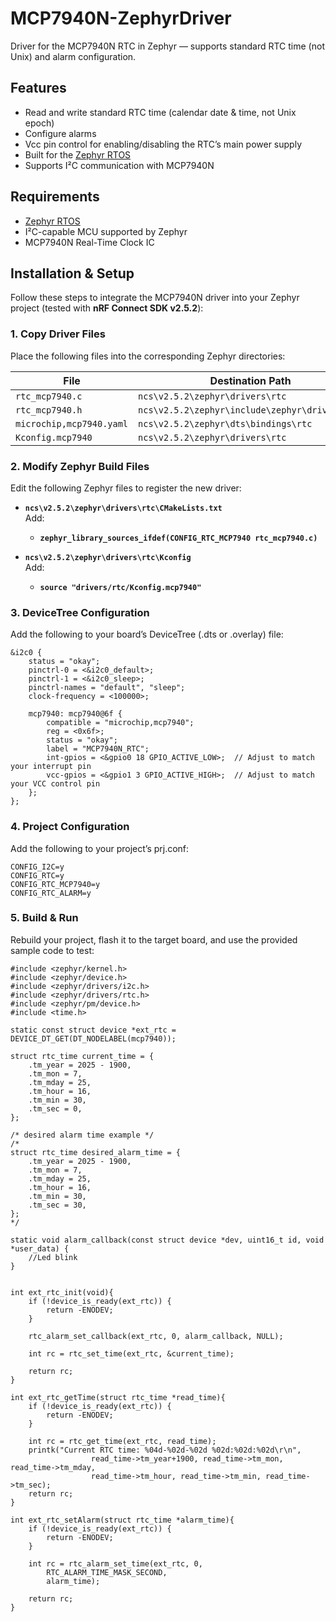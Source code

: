 # MCP7940N-ZephyrDriver
Driver for the MCP7940N RTC in Zephyr — supports standard RTC time (not Unix) and alarm configuration.

## Features
- Read and write standard RTC time (calendar date & time, not Unix epoch)
- Configure alarms
- Vcc pin control for enabling/disabling the RTC’s main power supply
- Built for the [Zephyr RTOS](https://zephyrproject.org/)
- Supports I²C communication with MCP7940N

## Requirements
- [Zephyr RTOS](https://docs.zephyrproject.org/)
- I²C-capable MCU supported by Zephyr
- MCP7940N Real-Time Clock IC

## Installation & Setup

Follow these steps to integrate the MCP7940N driver into your Zephyr project (tested with **nRF Connect SDK v2.5.2**):

### 1. Copy Driver Files
Place the following files into the corresponding Zephyr directories:

| File | Destination Path |
|------|------------------|
| `rtc_mcp7940.c` | `ncs\v2.5.2\zephyr\drivers\rtc` |
| `rtc_mcp7940.h` | `ncs\v2.5.2\zephyr\include\zephyr\drivers\rtc` |
| `microchip,mcp7940.yaml` | `ncs\v2.5.2\zephyr\dts\bindings\rtc` |
| `Kconfig.mcp7940` | `ncs\v2.5.2\zephyr\drivers\rtc` |

### 2. Modify Zephyr Build Files
Edit the following Zephyr files to register the new driver:

- **`ncs\v2.5.2\zephyr\drivers\rtc\CMakeLists.txt`**  
  Add:
  - **`zephyr_library_sources_ifdef(CONFIG_RTC_MCP7940 rtc_mcp7940.c)`**

- **`ncs\v2.5.2\zephyr\drivers\rtc\Kconfig`**  
  Add:
  - **`source "drivers/rtc/Kconfig.mcp7940"`**

### 3. DeviceTree Configuration
Add the following to your board’s DeviceTree (.dts or .overlay) file:

    &i2c0 {
        status = "okay";
        pinctrl-0 = <&i2c0_default>;
        pinctrl-1 = <&i2c0_sleep>;
        pinctrl-names = "default", "sleep";
        clock-frequency = <100000>;
    
        mcp7940: mcp7940@6f {
            compatible = "microchip,mcp7940";
            reg = <0x6f>;
            status = "okay";
            label = "MCP7940N_RTC";
            int-gpios = <&gpio0 18 GPIO_ACTIVE_LOW>;  // Adjust to match your interrupt pin
            vcc-gpios = <&gpio1 3 GPIO_ACTIVE_HIGH>;  // Adjust to match your VCC control pin
        };
    };

### 4. Project Configuration
Add the following to your project’s prj.conf:

    CONFIG_I2C=y
    CONFIG_RTC=y
    CONFIG_RTC_MCP7940=y
    CONFIG_RTC_ALARM=y

### 5. Build & Run
Rebuild your project, flash it to the target board, and use the provided sample code to test:

    #include <zephyr/kernel.h>
    #include <zephyr/device.h>
    #include <zephyr/drivers/i2c.h>
    #include <zephyr/drivers/rtc.h>
    #include <zephyr/pm/device.h>
    #include <time.h>

    static const struct device *ext_rtc = DEVICE_DT_GET(DT_NODELABEL(mcp7940));

    struct rtc_time current_time = {
        .tm_year = 2025 - 1900,
        .tm_mon = 7,
        .tm_mday = 25,
        .tm_hour = 16,
        .tm_min = 30,
        .tm_sec = 0,
    };
	
	/* desired alarm time example */
 	/*
    struct rtc_time desired_alarm_time = {
        .tm_year = 2025 - 1900,
        .tm_mon = 7,
        .tm_mday = 25,
        .tm_hour = 16,
        .tm_min = 30,
        .tm_sec = 30,
    };
	*/

    static void alarm_callback(const struct device *dev, uint16_t id, void *user_data) {
        //Led blink
    }


    int ext_rtc_init(void){
        if (!device_is_ready(ext_rtc)) {
            return -ENODEV;
        }
    
        rtc_alarm_set_callback(ext_rtc, 0, alarm_callback, NULL);
    
        int rc = rtc_set_time(ext_rtc, &current_time);
          
        return rc;
    }

    int ext_rtc_getTime(struct rtc_time *read_time){
        if (!device_is_ready(ext_rtc)) {
            return -ENODEV;
        }
    
        int rc = rtc_get_time(ext_rtc, read_time);
        printk("Current RTC time: %04d-%02d-%02d %02d:%02d:%02d\r\n",
			          read_time->tm_year+1900, read_time->tm_mon, read_time->tm_mday,
			          read_time->tm_hour, read_time->tm_min, read_time->tm_sec);
        return rc;
    }

 	int ext_rtc_setAlarm(struct rtc_time *alarm_time){
        if (!device_is_ready(ext_rtc)) {
            return -ENODEV;
        }
    
        int rc = rtc_alarm_set_time(ext_rtc, 0,
            RTC_ALARM_TIME_MASK_SECOND,
            alarm_time);
			
        return rc;
    }
